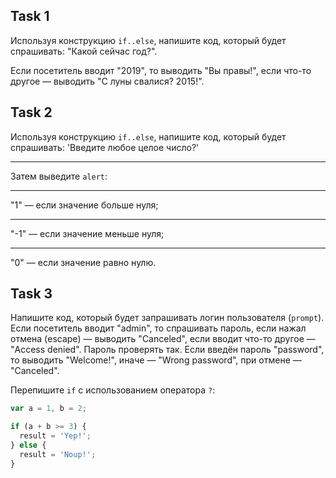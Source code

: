 ## Task 1

Используя конструкцию `if..else`, напишите код, который будет спрашивать: "Какой сейчас год?".

Если посетитель вводит "2019", то выводить "Вы правы!", если что-то другое — выводить "С луны свалися? 2015!".

## Task 2

Используя конструкцию `if..else`, напишите код, который будет спрашивать: 'Введите любое целое число?'
***
Затем выведите `alert`:
***
"1" — если значение больше нуля;
***
"-1" — если значение меньше нуля;
***
"0" — если значение равно нулю.

## Task 3

Напишите код, который будет запрашивать логин пользователя (`prompt`).
Если посетитель вводит "admin", то спрашивать пароль, если нажал отмена (escape) — выводить "Canceled", если вводит что-то другое — "Access denied".
Пароль проверять так. Если введён пароль "password", то выводить "Welcome!", иначе — "Wrong password", при отмене — "Canceled".

Перепишите `if` с использованием оператора `?`:

```javascript
var a = 1, b = 2;

if (a + b >= 3) {
  result = 'Yep!';
} else {
  result = 'Noup!';
}
```
